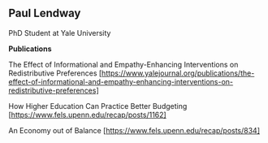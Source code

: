 ## Paul Lendway

PhD Student at Yale University

**Publications** 

The Effect of Informational and Empathy-Enhancing Interventions on Redistributive Preferences
[https://www.yalejournal.org/publications/the-effect-of-informational-and-empathy-enhancing-interventions-on-redistributive-preferences]

How Higher Education Can Practice Better Budgeting
[https://www.fels.upenn.edu/recap/posts/1162]

An Economy out of Balance
[https://www.fels.upenn.edu/recap/posts/834]




